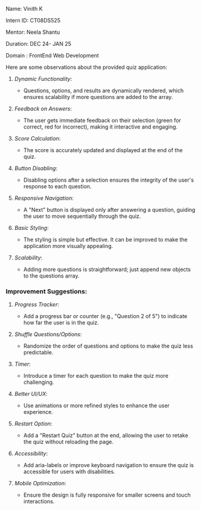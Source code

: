 Name: Vinith K  

Intern ID: CT08DS525

Mentor: Neela Shantu

Duration: DEC 24- JAN 25  

Domain : FrontEnd Web Development 


Here are some observations about the provided quiz application:  

1. *Dynamic Functionality*:  
   - Questions, options, and results are dynamically rendered, which ensures scalability if more questions are added to the array.  

2. *Feedback on Answers*:  
   - The user gets immediate feedback on their selection (green for correct, red for incorrect), making it interactive and engaging.

3. *Score Calculation*:  
   - The score is accurately updated and displayed at the end of the quiz.

4. *Button Disabling*:  
   - Disabling options after a selection ensures the integrity of the user's response to each question.

5. *Responsive Navigation*:  
   - A "Next" button is displayed only after answering a question, guiding the user to move sequentially through the quiz.

6. *Basic Styling*:  
   - The styling is simple but effective. It can be improved to make the application more visually appealing.

7. *Scalability*:  
   - Adding more questions is straightforward; just append new objects to the questions array.

### Improvement Suggestions:
1. *Progress Tracker*:  
   - Add a progress bar or counter (e.g., "Question 2 of 5") to indicate how far the user is in the quiz.

2. *Shuffle Questions/Options*:  
   - Randomize the order of questions and options to make the quiz less predictable.

3. *Timer*:  
   - Introduce a timer for each question to make the quiz more challenging.

4. *Better UI/UX*:  
   - Use animations or more refined styles to enhance the user experience.

5. *Restart Option*:  
   - Add a "Restart Quiz" button at the end, allowing the user to retake the quiz without reloading the page.

6. *Accessibility*:  
   - Add aria-labels or improve keyboard navigation to ensure the quiz is accessible for users with disabilities.

7. *Mobile Optimization*:  
   - Ensure the design is fully responsive for smaller screens and touch interactions.


